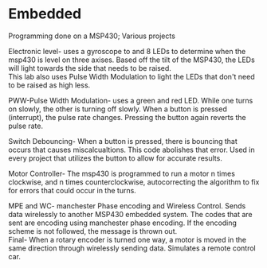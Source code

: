 # Embedded
Programming done on a MSP430; Various projects


Electronic level- uses a gyroscope to and 8 LEDs to determine when the msp430 is level on three axises. Based off the tilt of the MSP430, the LEDs will light towards the side that needs to be raised.  
This lab also uses Pulse Width Modulation to light the LEDs that don't need to be raised as high less.  

PWW-Pulse Width Modulation- uses a green and red LED.  While one turns on slowly, the other is turning off slowly.  When a button is pressed (interrupt), the pulse rate changes.  Pressing the button again reverts the pulse rate.  

Switch Debouncing- When a button is pressed, there is bouncing that occurs that causes miscalcualtions.  This code abolishes that error.  Used in every project that utilizes the button to allow for accurate results.  

Motor Controller- The msp430 is programmed to run a motor n times clockwise, and n times counterclockwise, autocorrecting the algorithm to fix for errors that could occur in the turns.

MPE and WC- manchester Phase encoding and Wireless Control.  Sends data wirelessly to another MSP430 embedded system.  The codes that are sent are encoding using manchester phase encoding.  If the encoding scheme is not followed, the message is thrown out.  
Final- When a rotary encoder is turned one way, a motor is moved in the same direction through wirelessly sending data.  Simulates a remote control car.  

